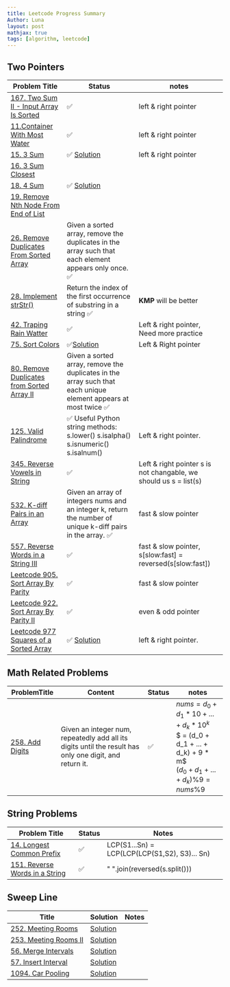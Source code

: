 ```yaml
---
title: Leetcode Progress Summary
Author: Luna
layout: post
mathjax: true
tags: [algorithm, leetcode]
---
```


## Two Pointers

| Problem Title                                                                                                       | Status                                                                                                          | notes                                                              |
| ------------------------------------------------------------------------------------------------------------------- | --------------------------------------------------------------------------------------------------------------- | ------------------------------------------------------------------ |
| [167. Two Sum II - Input Array Is Sorted](https://leetcode.com/problems/two-sum-ii-input-array-is-sorted/)          | ✅                                                                                                               | left & right pointer                                               |
| [11.Container With Most Water](https://leetcode.com/problems/container-with-most-water/)                            | ✅                                                                                                               | left & right pointer                                               |
| [15. 3 Sum](https://leetcode.com/problems/3sum/)                                                                    | ✅ [Solution](/2022/02/06/Two-Pointer/#leetcode-15-three-sum)                                                    | left & right pointer                                               |
| [16. 3 Sum Closest](https://leetcode.com/problems/3sum-closest/)                                                    |                                                                                                                 |                                                                    |
| [18. 4 Sum](https://leetcode.com/problems/4sum/)                                                                    | ✅ [Solution](/2022/02/06/Two-Pointer/#n-sum)                                                                    |                                                                    |
| [19. Remove Nth Node From End of List](https://leetcode.com/problems/remove-nth-node-from-end-of-list/)             |                                                                                                                 |                                                                    |
| [26. Remove Duplicates From Sorted Array](https://leetcode.com/problems/remove-duplicates-from-sorted-array/)       | Given a sorted array, remove the duplicates in the array such that each element appears only once.            ✅ |                                                                    |
| [28. Implement strStr()](https://leetcode.com/problems/implement-strstr/)                                           | Return the index of the first occurrence of substring in a string                                             ✅ | **KMP** will be better                                             |
| [42. Traping Rain Watter](https://leetcode.com/problems/trapping-rain-water/)                                       | ✅                                                                                                               | Left & right pointer, Need more practice                           |
| [75. Sort Colors](https://leetcode.com/problems/sort-colors/)                                                       | ✅[Solution](/2022/02/06/Two-Pointer/#leetcode-75-sort-colors)                                                   | Left & Right pointer                                               |
| [80. Remove Duplicates from Sorted Array II](https://leetcode.com/problems/remove-duplicates-from-sorted-array-ii/) | Given a sorted array, remove the duplicates in the array such that each unique element appears at most twice  ✅ |
| [125. Valid Palindrome](https://leetcode.com/problems/valid-palindrome/)                                            | ✅ Useful Python string methods: s.lower() s.isalpha() s.isnumeric() s.isalnum()                                 | Left & right pointer.                                              |
| [345. Reverse Vowels in String](https://leetcode.com/problems/reverse-vowels-of-a-string/)                          | ✅                                                                                                               | Left & right pointer  s is not changable, we should us s = list(s) |
| [532. K-diff Pairs in an Array](https://leetcode.com/problems/k-diff-pairs-in-an-array/)                            | Given an array of integers nums and an integer k, return the number of unique k-diff pairs in the array.      ✅ | fast & slow pointer                                                |
| [557. Reverse Words in a String III](https://leetcode.com/problems/reverse-words-in-a-string-iii/)                  | ✅                                                                                                               | fast & slow pointer, s[slow:fast] = reversed(s[slow:fast])         |
| [Leetcode 905. Sort Array By Parity](https://leetcode.com/problems/sort-array-by-parity/)                           | ✅                                                                                                               | fast & slow pointer                                                |
| [Leetcode 922. Sort Array By Parity II](https://leetcode.com/problems/sort-array-by-parity-ii/)                     | ✅                                                                                                               | even & odd pointer                                                 |
| [Leetcode 977 Squares of a Sorted Array](#leetcode-977-squares-of-a-sorted-array)                                   | ✅ [Solution](/2022/02/06/Two-Pointer/#leetcode-977-squares-of-a-sorted-array)                                   | left & right pointer.                                              |

## Math Related Problems

| ProblemTitle                                                 | Content                                                                                                 | Status | notes                                                                                                                                   |
| ------------------------------------------------------------ | ------------------------------------------------------------------------------------------------------- | ------ | --------------------------------------------------------------------------------------------------------------------------------------- |
| [258. Add Digits](https://leetcode.com/problems/add-digits/) | Given an integer num, repeatedly add all its digits until the result has only one digit, and return it. | ✅      | $nums = d_0 + d_1*10 + ... + d_k * 10 ^ k$ <br />$ = (d_0 + d_1 + ... + d_k) + 9 * m$ <br /> $(d_0 + d_1 + ... + d_k) \% 9 = nums \% 9$ |

## String Problems

| Problem Title                                                                              | Status | Notes                                         |
| ------------------------------------------------------------------------------------------ | ------ | --------------------------------------------- |
| [14. Longest Common Prefix](https://leetcode.com/problems/longest-common-prefix/)          | ✅      | LCP(S1...Sn) = LCP(LCP(LCP(S1,S2), S3)... Sn) |
| [151. Reverse Words in a String](https://leetcode.com/problems/reverse-words-in-a-string/) | ✅      | " ".join(reversed(s.split()))                 |

## Sweep Line

| Title | Solution | Notes |
| ----- | -------- | ----- |
|[252. Meeting Rooms](https://leetcode.com/problems/meeting-rooms/)|[Solution](/2022/02/17/meeting-rooms/#252-meeting-rooms)|
|[253. Meeting Rooms II](https://leetcode.com/problems/meeting-rooms-ii/)|[Solution](/2022/02/17/meeting-rooms/#253-meeting-rooms-ii)|
|[56. Merge Intervals](https://leetcode.com/problems/merge-intervals/)|[Solution](/2022/02/17/meeting-rooms/#56-merge-intervals)||
|[57. Insert Interval](https://leetcode.com/problems/insert-interval/)|[Solution](/2022/02/17/meeting-rooms/#57-insert-interval)||
|[1094. Car Pooling](https://leetcode.com/problems/car-pooling/)|[Solution](/2022/02/17/meeting-rooms/#1094-car-pooling)||

​
 
